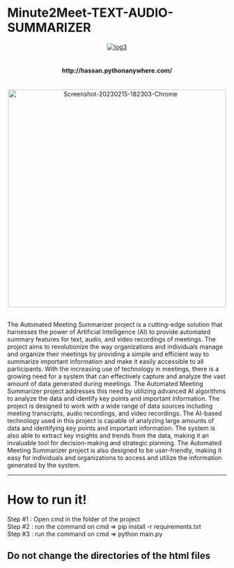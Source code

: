 # Minute2Meet-TEXT-AUDIO-SUMMARIZER

<div align="center">
<a href="https://ibb.co/tYRQFsR"><img src="https://i.ibb.co/mhpbgqp/log3.jpg" alt="log3" border="0"></a><br /><a target='_blank' href='https://imgbb.com/'></a><br />
<h4>http://hassan.pythonanywhere.com/</h4> <br>
<a href="https://ibb.co/2gqnwry"><img src="https://i.ibb.co/t8BmS64/Screenshot-20230215-182303-Chrome.jpg" alt="Screenshot-20230215-182303-Chrome" border="0" height="500px"></a>

</div>

<br>

The Automated Meeting Summarizer project is a cutting-edge solution that harnesses 
the power of Artificial Intelligence (AI) to provide automated summary features for text, 
audio, and video recordings of meetings. The project aims to revolutionize the way 
organizations and individuals manage and organize their meetings by providing a 
simple and efficient way to summarize important information and make it easily 
accessible to all participants. With the increasing use of technology in meetings, there is 
a growing need for a system that can effectively capture and analyze the vast amount of 
data generated during meetings. The Automated Meeting Summarizer project 
addresses this need by utilizing advanced AI algorithms to analyze the data and identify 
key points and important information.
The project is designed to work with a wide range of data sources including meeting 
transcripts, audio recordings, and video recordings. 
The AI-based technology used in this project is 
capable of analyzing large amounts of data and 
identifying key points and important information. The 
system is also able to extract key insights and trends 
from the data, making it an invaluable tool for 
decision-making and strategic planning. The 
Automated Meeting Summarizer project is also 
designed to be user-friendly, making it easy for 
individuals and organizations to access and utilize the 
information generated by the system.

-----

<h1>How to run it!</h1>
<p>

Step #1 : Open cmd in the folder of the project
  <br/>
Step #2 : run the command on cmd => pip install -r requirements.txt
  <br/>
Step #3 : run the command on cmd => python main.py
<br/>
<h2><b>Do not change the directories of the html files</b></h2>

</p>

